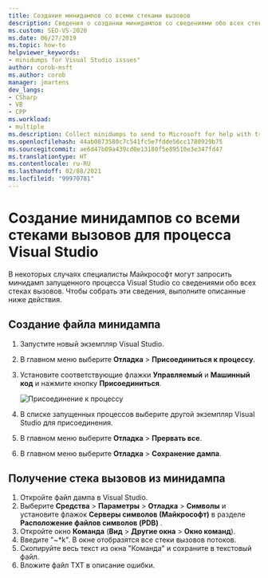 ```yaml
---
title: Создание минидампов со всеми стеками вызовов
description: Сведения о создании минидампов со сведениями обо всех стеках вызовов для процесса Visual Studio.
ms.custom: SEO-VS-2020
ms.date: 06/27/2019
ms.topic: how-to
helpviewer_keywords:
- minidumps for Visual Studio issues"
author: corob-msft
ms.author: corob
manager: jmartens
dev_langs:
- CSharp
- VB
- CPP
ms.workload:
- multiple
ms.description: Collect minidumps to send to Microsoft for help with troubleshooting issues with Visual Studio
ms.openlocfilehash: 44ab0873580c7c541fc5e7fdde56cc1780929b75
ms.sourcegitcommit: ae6d47b09a439cd0e13180f5e89510e3e347fd47
ms.translationtype: HT
ms.contentlocale: ru-RU
ms.lasthandoff: 02/08/2021
ms.locfileid: "99970781"
---
```

# <a name="create-minidumps-for-a-visual-studio-process-with-all-call-stacks"></a>Создание минидампов со всеми стеками вызовов для процесса Visual Studio

В некоторых случаях специалисты Майкрософт могут запросить минидамп запущенного процесса Visual Studio со сведениями обо всех стеках вызовов. Чтобы собрать эти сведения, выполните описанные ниже действия.

## <a name="create-the-minidump-file"></a>Создание файла минидампа

1. Запустите новый экземпляр Visual Studio.
1. В главном меню выберите **Отладка** > **Присоединиться к процессу**.
1. Установите соответствующие флажки **Управляемый** и **Машинный код** и нажмите кнопку **Присоединиться**.

   ![Присоединение к процессу](../ide/media/attach-to-process.png)

1. В списке запущенных процессов выберите другой экземпляр Visual Studio для присоединения.
1. В главном меню выберите **Отладка** > **Прервать все**.
1. В главном меню выберите **Отладка** > **Сохранение дампа**.

## <a name="get-the-call-stacks-from-the-minidump"></a>Получение стека вызовов из минидампа

1. Откройте файл дампа в Visual Studio.
1. Выберите **Средства** > **Параметры** > **Отладка** > **Символы** и установите флажок **Серверы символов (Майкрософт)** в разделе **Расположение файлов символов (PDB)** .
1. Откройте окно **Команда** (**Вид** > **Другие окна** > **Окно команд**).
1. Введите "~*k". В окне отобразятся все стеки вызовов потоков.
1. Скопируйте весь текст из окна "Команда" и сохраните в текстовый файл.
1. Вложите файл TXT в описание ошибки.
